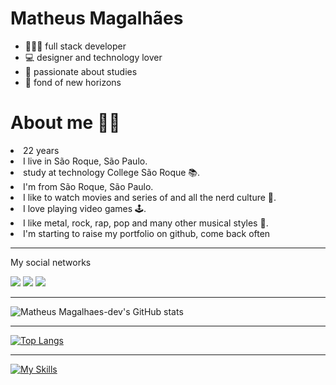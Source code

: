 # Matheus Magalhães

+ 👨🏻‍💻 full stack developer 
+ 💻 designer and technology lover 
+ 📔 passionate about studies 
+ 🌅 fond of new horizons

<h1>About me 🙋‍♂️</h1>
<li>22 years
<li>I live in São Roque, São Paulo.
<li>study at technology College São Roque 📚.
<li>I'm from São Roque, São Paulo.
<li>I like to watch movies and series of and all the nerd culture 🎥.
<li>I love playing video games 🕹.
<li>I like metal, rock, rap, pop and many other musical styles 🎸.
<li>I'm starting to raise my portfolio on github, come back often 
  
---------------------------
  
My social networks
<br>  

  <a href="https://www.instagram.com/matheusmagalhaes.dev/"><img src="https://skillicons.dev/icons?i=instagram"></a>
  <a href="https://www.instagram.com/matheusmagalhaes.dev/"><img src="https://skillicons.dev/icons?i=twitter"></a> 
  <a href="https://www.instagram.com/matheusmagalhaes.dev/"><img src="https://skillicons.dev/icons?i=linkedin"></a> 

--------------------------
  
![Matheus Magalhaes-dev's GitHub stats](https://github-readme-stats.vercel.app/api?username=MatheusMagalhaes-dev&show_icons&theme=dark)
  
--------------------------

[![Top Langs](https://github-readme-stats.vercel.app/api/top-langs/?username=MatheusMagalhaes-dev&theme=dark)](https://github.com/MatheusMagalhaes-dev/github-readme-stats)
  
--------------------------------------

[![My Skills](https://skillicons.dev/icons?i=js,html,css,ts,ae,bootstrap,figma,git,github,ps,pr,vscode,svelte)](https://skillicons.dev)

